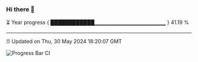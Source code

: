 ### Hi there 👋

⏳ Year progress { ████████████▁▁▁▁▁▁▁▁▁▁▁▁▁▁▁▁▁▁ } 41.19 %

---

⏰ Updated on Thu, 30 May 2024 18:20:07 GMT

![Progress Bar CI](https://github.com/liununu/liununu/workflows/Progress%20Bar%20CI/badge.svg)
